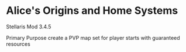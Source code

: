 # Alice's Origins and Home Systems

Stellaris Mod 3.4.5

Primary Purpose create a PVP map set for player starts with guaranteed resources 
